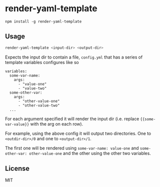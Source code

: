 # render-yaml-template

```
npm install -g render-yaml-template
```

## Usage

``` sh
render-yaml-template <input-dir> <output-dir>
```

Expects the input dir to contain a file, `config.yml` that has a series of template variables configures like so

```
variables:
  some-var-name:
    args:
      - "value-one"
      - "value-two"
  some-other-var:
    args:
      - "other-value-one"
      - "other-value-two"
  ...
```

For each argument specified it will render the input dir (i.e. replace `{{some-var-value}}` with the arg on each row).

For example, using the above config it will output two directories. One to `<outdir-dir>/0` and one to `<output-dir>/1`.

The first one will be rendered using `some-var-name: value-one` and `some-other-var: other-value-one` and the other
using the other two variables.

## License

MIT
